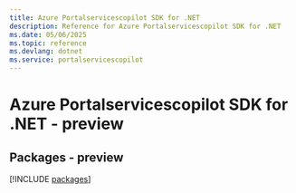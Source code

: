 ```yaml
---
title: Azure Portalservicescopilot SDK for .NET
description: Reference for Azure Portalservicescopilot SDK for .NET
ms.date: 05/06/2025
ms.topic: reference
ms.devlang: dotnet
ms.service: portalservicescopilot
---
```

# Azure Portalservicescopilot SDK for .NET - preview
## Packages - preview
[!INCLUDE [packages](portalservicescopilot-index.md)]